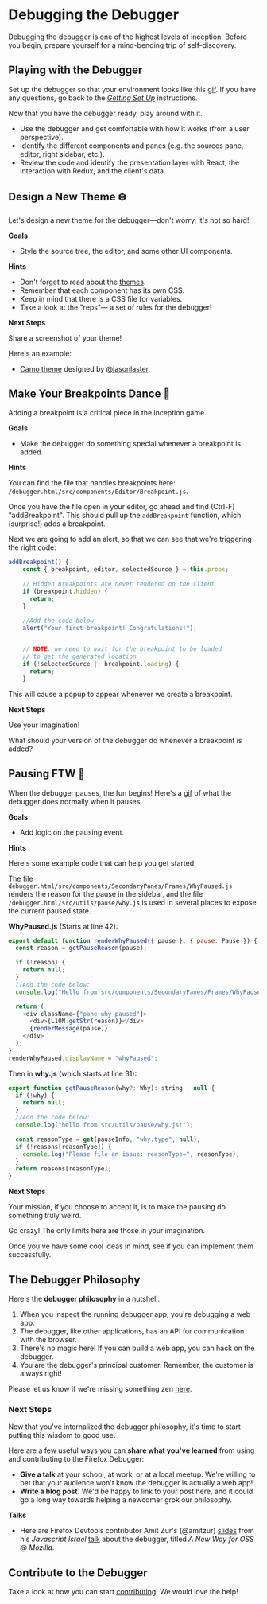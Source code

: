 # Debugging the Debugger

Debugging the debugger is one of the highest levels of inception. Before you begin, prepare yourself for a mind-bending trip of self-discovery.

## Playing with the Debugger

Set up the debugger so that your environment looks like this [gif][debugger-intro-gif]. If you have any questions, go back to the [_Getting Set Up_][getting-setup] instructions.

Now that you have the debugger ready, play around with it.

- Use the debugger and get comfortable with how it works (from a user perspective).
- Identify the different components and panes (e.g. the sources pane, editor, right sidebar, etc.).
- Review the code and identify the presentation layer with React, the interaction with Redux, and the client's data.

## Design a New Theme :snowflake:

Let's design a new theme for the debugger—don't worry, it's not so hard!

**Goals**

- Style the source tree, the editor, and some other UI components.

**Hints**

- Don't forget to read about the [themes](local-development.md#themes).
- Remember that each component has its own CSS.
- Keep in mind that there is a CSS file for variables.
- Take a look at the "reps"— a set of rules for the debugger!

**Next Steps**

Share a screenshot of your theme!

Here's an example: 

* [Camo theme][camo-theme] designed by [@jasonlaster](https://github.com/jasonlaster).


## Make Your Breakpoints Dance :dancers:

Adding a breakpoint is a critical piece in the inception game.

**Goals**
- Make the debugger do something special whenever a breakpoint is added.

**Hints**

You can find the file that handles breakpoints here: `/debugger.html/src/components/Editor/Breakpoint.js`. 

Once you have the file open in your editor,  go ahead and find (Ctrl-F) "addBreakpoint". This should pull up the `addBreakpoint` function, which (surprise!) adds a breakpoint. 

Next we are going to add an alert, so that we can see that we're triggering the right code:

```javascript
addBreakpoint() {
    const { breakpoint, editor, selectedSource } = this.props;

    // Hidden Breakpoints are never rendered on the client
    if (breakpoint.hidden) {
      return;
    }

	//Add the code below
	alert("Your first breakpoint! Congratulations!");


    // NOTE: we need to wait for the breakpoint to be loaded
    // to get the generated location
    if (!selectedSource || breakpoint.loading) {
      return;
    }
```

This will cause a popup to appear whenever we create a breakpoint.

**Next Steps**

Use your imagination! 

What should your version of the debugger do whenever a breakpoint is added?


## Pausing FTW :red_circle:

When the debugger pauses, the fun begins! Here's a [gif](http://g.recordit.co/qutDioRQvy.gif) of what the debugger does normally when it pauses.

**Goals**
- Add logic on the pausing event.

**Hints**

Here's some example code that can help you get started:

The file `debugger.html/src/components/SecondaryPanes/Frames/WhyPaused.js` renders the reason for the pause in the sidebar, and the file `/debugger.html/src/utils/pause/why.js` is used in several places to expose the current paused state.

**WhyPaused.js** (Starts at line 42):

```javascript
export default function renderWhyPaused({ pause }: { pause: Pause }) {
  const reason = getPauseReason(pause);

  if (!reason) {
    return null;
  }
  //Add the code below:
  console.log("Hello from src/components/SecondaryPanes/Frames/WhyPaused.js!");

  return (
    <div className={"pane why-paused"}>
      <div>{L10N.getStr(reason)}</div>
      {renderMessage(pause)}
    </div>
  );
}
renderWhyPaused.displayName = "whyPaused";
```

Then in **why.js** (which starts at line 31):

```javascript
export function getPauseReason(why?: Why): string | null {
  if (!why) {
    return null;
  }
  //Add the code below:
  console.log("hello from src/utils/pause/why.js!");

  const reasonType = get(pauseInfo, "why.type", null);
  if (!reasons[reasonType]) {
    console.log("Please file an issue: reasonType=", reasonType);
  }
  return reasons[reasonType];
}
```

**Next Steps**

Your mission, if you choose to accept it, is to make the pausing do something truly weird.

Go crazy! The only limits here are those in your imagination. 

Once you've have some cool ideas in mind, see if you can implement them successfully.

## The Debugger Philosophy

Here's the **debugger philosophy** in a nutshell.

1.  When you inspect the running debugger app, you're debugging a web app.
2.  The debugger, like other applications, has an API for communication with the browser.
3.  There's no magic here! If you can build a web app, you can hack on the debugger.
4.  You are the debugger's principal customer. Remember, the customer is always right!

Please let us know if we're missing something zen [here][getting-started-issue].

### Next Steps

Now that you've internalized the debugger philosophy, it's time to start putting this wisdom to good use.

Here are a few useful ways you can **share what you've learned** from using and contributing to the Firefox Debugger:

* **Give a talk** at your school, at work, or at a local meetup. We're willing to bet that your audience won't know the debugger is actually a web app! 
* **Write a blog post.** We'd be happy to link to your post here, and it could go a long way towards helping a newcomer grok our philosophy.

**Talks**

* Here are Firefox Devtools contributor Amit Zur's (@amitzur) [slides][amit-slides] from his _Javascript Israel_ [talk][amit-tweet] about the debugger, titled _A New Way for OSS @ Mozilla_. 

## Contribute to the Debugger

Take a look at how you can start [contributing][contributing]. We would love the help!

[contributing]: https://github.com/firefox-devtools/debugger.html/blob/master/.github/CONTRIBUTING.md
[getting-setup]: ./getting-setup.md
[getting-started-issue]: https://github.com/firefox-devtools/debugger.html/issues/1247
[debugger-intro-gif]: http://g.recordit.co/WjHZaXKifZ.gif
[amit-slides]: https://docs.google.com/presentation/d/1jdnvL-BwwxEuFbb9tiRxcT6UT-Ua0jGhy9FKBT4b43E/edit
[amit-tweet]: https://twitter.com/amitzur/status/790153843946426369
[camo-theme]: https://cloud.githubusercontent.com/assets/254562/20683683/ec030354-b57a-11e6-98bc-c8da75721e78.png
